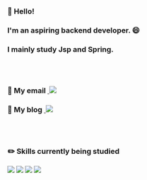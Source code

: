 ### 👋 Hello! 
### I'm an aspiring backend developer. :smile:
### I mainly study Jsp and Spring. 
<br></br>
### :small_blue_diamond: My email <a href="mailto:ksoyoung09@gmail.com">&nbsp;<img src="https://img.shields.io/badge/Gmail-EA4335?style=flat-the-badge&logo=Gmail&logoColor=white"/></a>
### :small_blue_diamond: My blog <a href="https://ksyy.tistory.com/">&nbsp;<img src="https://img.shields.io/badge/Blog-31B8BB?style=flat-the-badge&logo=blogger&logoColor=white"/></a>
<br></br>
### :pencil2: Skills currently being studied 
<img src="https://img.shields.io/badge/JAVA-007396?style=flat-the-badge&logo=JAVA&logoColor=white"> <img src="https://img.shields.io/badge/HTML5-E34F26?style=flat-the-badge&logo=HTML5&logoColor=white"> <img src="https://img.shields.io/badge/JSP-007396?style=flat-the-badge&logo=java&logoColor=white"> <img src="https://img.shields.io/badge/SPRING-6DB33F?style=flat-the-badge&logo=SPRING&logoColor=white">

<!--
**soyoungkimm/soyoungkimm** is a ✨ _special_ ✨ repository because its `README.md` (this file) appears on your GitHub profile.

Here are some ideas to get you started:

- 🔭 I’m currently working on ...
- 🌱 I’m currently learning ...
- 👯 I’m looking to collaborate on ...
- 🤔 I’m looking for help with ...
- 💬 Ask me about ...
- 📫 How to reach me: ...
- 😄 Pronouns: ...
- ⚡ Fun fact: ...
-->
